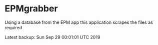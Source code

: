 # EPMgrabber
Using a database from the EPM app this application scrapes the files as required


Latest backup: Sun Sep 29 00:01:01 UTC 2019
